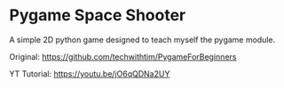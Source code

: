 # Pygame Space Shooter

A simple 2D python game designed to teach myself the pygame module.

Original: https://github.com/techwithtim/PygameForBeginners

YT Tutorial: https://youtu.be/jO6qQDNa2UY
